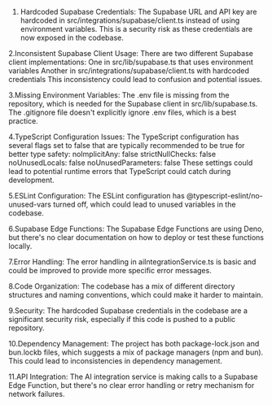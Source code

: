 1. Hardcoded Supabase Credentials:
The Supabase URL and API key are hardcoded in src/integrations/supabase/client.ts instead of using environment variables.
This is a security risk as these credentials are now exposed in the codebase.

2.Inconsistent Supabase Client Usage:
There are two different Supabase client implementations:
One in src/lib/supabase.ts that uses environment variables
Another in src/integrations/supabase/client.ts with hardcoded credentials
This inconsistency could lead to confusion and potential issues.

3.Missing Environment Variables:
The .env file is missing from the repository, which is needed for the Supabase client in src/lib/supabase.ts.
The .gitignore file doesn't explicitly ignore .env files, which is a best practice.

4.TypeScript Configuration Issues:
The TypeScript configuration has several flags set to false that are typically recommended to be true for better type safety:
noImplicitAny: false
strictNullChecks: false
noUnusedLocals: false
noUnusedParameters: false
These settings could lead to potential runtime errors that TypeScript could catch during development.

5.ESLint Configuration:
The ESLint configuration has @typescript-eslint/no-unused-vars turned off, which could lead to unused variables in the codebase.

6.Supabase Edge Functions:
The Supabase Edge Functions are using Deno, but there's no clear documentation on how to deploy or test these functions locally.

7.Error Handling:
The error handling in aiIntegrationService.ts is basic and could be improved to provide more specific error messages.

8.Code Organization:
The codebase has a mix of different directory structures and naming conventions, which could make it harder to maintain.

9.Security:
The hardcoded Supabase credentials in the codebase are a significant security risk, especially if this code is pushed to a public repository.

10.Dependency Management:
The project has both package-lock.json and bun.lockb files, which suggests a mix of package managers (npm and bun). This could lead to inconsistencies in dependency management.

11.API Integration:
The AI integration service is making calls to a Supabase Edge Function, but there's no clear error handling or retry mechanism for network failures.